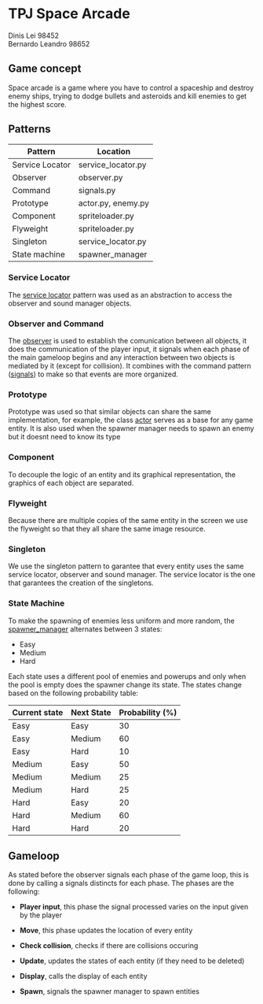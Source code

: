 # TPJ Space Arcade

Dinis Lei 98452  
Bernardo Leandro 98652

## Game concept

Space arcade is a game where you have to control a spaceship and destroy enemy ships, trying to dodge bullets and asteroids and kill enemies to get the highest score. 

## Patterns 

|Pattern|Location|
|---|---|
|Service Locator| service_locator.py|
|Observer| observer.py|
|Command| signals.py|
|Prototype| actor.py, enemy.py|
|Component| spriteloader.py|
|Flyweight| spriteloader.py|
|Singleton| service_locator.py|
|State machine| spawner_manager|


### Service Locator

The [service locator](service_locator.py) pattern was used as an abstraction to access the observer and sound manager objects.

### Observer and Command

The [observer]() is used to establish the comunication between all objects, it does the communication of the player input, it signals when each phase of the main gameloop begins and any interaction between two objects is mediated by it (except for collision). It combines with the command pattern ([signals]()) to make so that events are more organized.

### Prototype

Prototype was used so that similar objects can share the same implementation, for example, the class [actor]() serves as a base for any game entity. It is also used when the spawner manager needs to spawn an enemy but it doesnt need to know its type

### Component

To decouple the logic of an entity and its graphical representation, the graphics of each object are separated.

### Flyweight

Because there are multiple copies of the same entity in the screen we use the flyweight so that they all share the same image resource.

### Singleton

We use the singleton pattern to garantee that every entity uses the same service locator, observer and sound manager. The service locator is the one that garantees the creation of the singletons.

### State Machine

To make the spawning of enemies less uniform and more random, the [spawner_manager]() alternates between 3 states:

- Easy
- Medium
- Hard

Each state uses a different pool of enemies and powerups and only when the pool is empty does the spawner change its state.
The states change based on the following probability table:

|Current state| Next State| Probability (%)|
|---|---|---|
|Easy| Easy| 30|
|Easy| Medium| 60|
|Easy| Hard| 10|
|Medium|Easy|50|
|Medium|Medium|25|
|Medium|Hard|25|
|Hard|Easy|20|
|Hard|Medium|60|
|Hard|Hard|20|

## Gameloop

As stated before the observer signals each phase of the game loop, this is done by calling a signals distincts for each phase. The phases are the following:

- **Player input**, this phase the signal processed varies on the input given by the player

- **Move**, this phase updates the location of every entity

- **Check collision**, checks if there are collisions occuring

- **Update**, updates the states of each entity (if they need to be deleted)

- **Display**, calls the display of each entity 

- **Spawn**, signals the spawner manager to spawn entities
